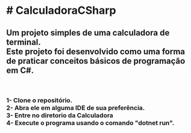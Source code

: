 <h1># CalculadoraCSharp</h1>

<h2>
  Um projeto simples de uma calculadora de terminal.
  <br />
  Este projeto foi desenvolvido como uma forma de praticar conceitos básicos de programação em C#.
</h2>
<br />
<h3>
  1- Clone o repositório.
  <br />
  2- Abra ele em alguma IDE de sua preferência.
  <br />
  3- Entre no diretorio da Calculadora
  <br />
  4- Execute o programa usando o comando "dotnet run".
</h3>
